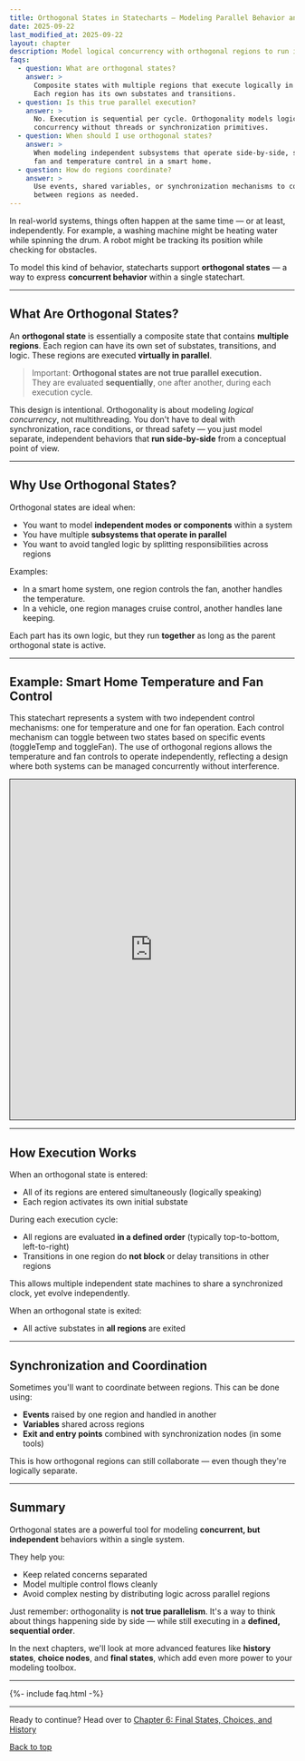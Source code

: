 ```yaml
---
title: Orthogonal States in Statecharts – Modeling Parallel Behavior and Concurrency
date: 2025-09-22
last_modified_at: 2025-09-22
layout: chapter
description: Model logical concurrency with orthogonal regions to run independent behaviors side-by-side without threads.
faqs:
  - question: What are orthogonal states?
    answer: >
      Composite states with multiple regions that execute logically in parallel.
      Each region has its own substates and transitions.
  - question: Is this true parallel execution?
    answer: >
      No. Execution is sequential per cycle. Orthogonality models logical
      concurrency without threads or synchronization primitives.
  - question: When should I use orthogonal states?
    answer: >
      When modeling independent subsystems that operate side-by-side, such as
      fan and temperature control in a smart home.
  - question: How do regions coordinate?
    answer: >
      Use events, shared variables, or synchronization mechanisms to communicate
      between regions as needed.
---
```


In real-world systems, things often happen at the same time — or at least, independently. For example, a washing machine might be heating water while spinning the drum. A robot might be tracking its position while checking for obstacles.

To model this kind of behavior, statecharts support **orthogonal states** — a way to express **concurrent behavior** within a single statechart.

---

## What Are Orthogonal States?

An **orthogonal state** is essentially a composite state that contains **multiple regions**. Each region can have its own set of substates, transitions, and logic. These regions are executed **virtually in parallel**.

> Important: **Orthogonal states are not true parallel execution.**  
> They are evaluated **sequentially**, one after another, during each execution cycle.

This design is intentional. Orthogonality is about modeling *logical concurrency*, not multithreading. You don't have to deal with synchronization, race conditions, or thread safety — you just model separate, independent behaviors that **run side-by-side** from a conceptual point of view.

---

## Why Use Orthogonal States?

Orthogonal states are ideal when:
- You want to model **independent modes or components** within a system
- You have multiple **subsystems that operate in parallel**
- You want to avoid tangled logic by splitting responsibilities across regions

Examples:
- In a smart home system, one region controls the fan, another handles the temperature.
- In a vehicle, one region manages cruise control, another handles lane keeping.

Each part has its own logic, but they run **together** as long as the parent orthogonal state is active.

---

## Example: Smart Home Temperature and Fan Control

This statechart represents a system with two independent control mechanisms: one for temperature and one for fan operation. Each control mechanism can toggle between two states based on specific events (toggleTemp and toggleFan). The use of orthogonal regions allows the temperature and fan controls to operate independently, reflecting a design where both systems can be managed concurrently without interference.

 <iframe src="https://play.itemis.io?model=3d020105-46b4-4572-9be6-8883cf13aad2" width="100%" height="600px" style="border: 1px solid" allowfullscreen></iframe>

---

## How Execution Works

When an orthogonal state is entered:
- All of its regions are entered simultaneously (logically speaking)
- Each region activates its own initial substate

During each execution cycle:
- All regions are evaluated **in a defined order** (typically top-to-bottom, left-to-right)
- Transitions in one region do **not block** or delay transitions in other regions

This allows multiple independent state machines to share a synchronized clock, yet evolve independently.

When an orthogonal state is exited:
- All active substates in **all regions** are exited

---

## Synchronization and Coordination

Sometimes you'll want to coordinate between regions. This can be done using:
- **Events** raised by one region and handled in another
- **Variables** shared across regions
- **Exit and entry points** combined with synchronization nodes (in some tools)

This is how orthogonal regions can still collaborate — even though they're logically separate.

---

## Summary

Orthogonal states are a powerful tool for modeling **concurrent, but independent** behaviors within a single system.

They help you:
- Keep related concerns separated
- Model multiple control flows cleanly
- Avoid complex nesting by distributing logic across parallel regions

Just remember: orthogonality is **not true parallelism**. It's a way to think about things happening side by side — while still executing in a **defined, sequential order**.

In the next chapters, we'll look at more advanced features like **history states**, **choice nodes**, and **final states**, which add even more power to your modeling toolbox.

---

{%- include faq.html -%}

---


Ready to continue? Head over to [Chapter 6: Final States, Choices, and History](06-final-states-choices-and-history.md) 

[Back to top](#top)